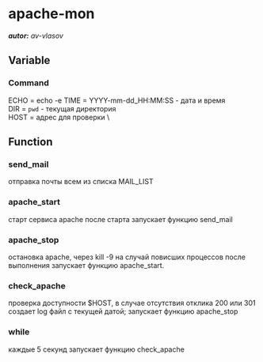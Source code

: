 # apache-mon
***autor:*** *av-vlasov*
## Variable ##
### Command ###
ECHO = echo -e 
TIME = YYYY-mm-dd_HH:MM:SS - дата и время \
DIR = `pwd` - текущая директория \
HOST = адрес для проверки \
## Function ##
### send_mail ###
 отправка почты всем из списка MAIL_LIST
### apache_start ###
 старт сервиса apache 
 после старта запускает функцию send_mail
### apache_stop ###
 остановка apache, через kill -9 на случай повисших процессов 
 после выполнения запускает функцию apache_start.
### check_apache ###
 проверка доступности $HOST, в случае отсутствия отклика 200 или 301 создает log файл с текущей датой;
 запускает функцию apache_stop
### while ###
 каждые 5 секунд запускает функцию check_apache 
